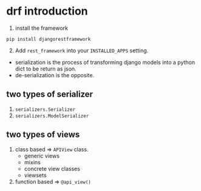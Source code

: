 # drf introduction

1. install the framework
```
pip install djangorestframework
```
2. Add `rest_framework` into your `INSTALLED_APPS` setting.

- serialization is the process of transforming django models into a python dict to be return as json.
- de-serialization is the opposite.

## two types of serializer

1. `serializers.Serializer`
2. `serializers.ModelSerializer`

## two types of views

1. class based => `APIView` class.
   - generic views
   - mixins
   - concrete view classes
   - viewsets
2. function based => `@api_view()`

